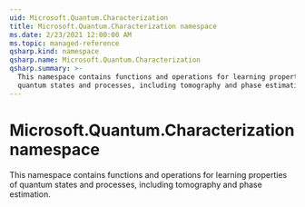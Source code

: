 ```yaml
---
uid: Microsoft.Quantum.Characterization
title: Microsoft.Quantum.Characterization namespace
ms.date: 2/23/2021 12:00:00 AM
ms.topic: managed-reference
qsharp.kind: namespace
qsharp.name: Microsoft.Quantum.Characterization
qsharp.summary: >-
  This namespace contains functions and operations for learning properties of
  quantum states and processes, including tomography and phase estimation.
---
```


# Microsoft.Quantum.Characterization namespace

This namespace contains functions and operations for learning properties ofquantum states and processes, including tomography and phase estimation.


